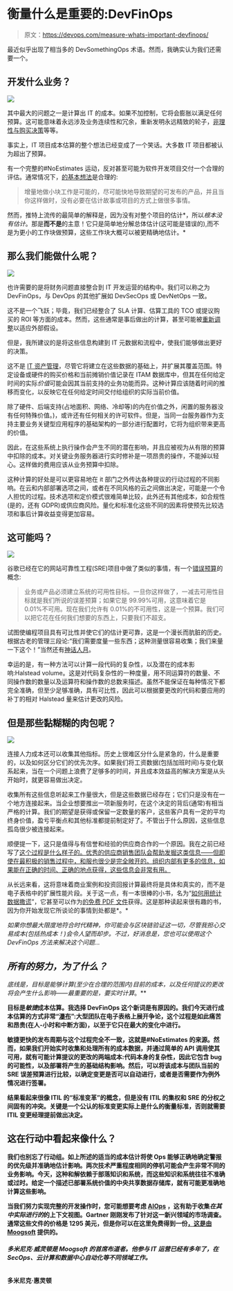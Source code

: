 # 衡量什么是重要的:DevFinOps

> 原文：<https://devops.com/measure-whats-important-devfinops/>

最近似乎出现了相当多的 DevSomethingOps 术语。然而，我确实认为我们还需要一个。

## 开发什么业务？

![](img/8a28fa36f634ae6003652083a6ea797d.png)

其中最大的问题之一是计算出 IT 的成本。如果不加控制，它将会膨胀以满足任何预算。这可能意味着永远涉及业务连续性和冗余，重新发明永远精致的轮子，[非理性与购买决策](http://blairreeves.me/2017/09/06/build-versus-buy/)等等。

事实上，IT 项目成本估算的整个想法已经变成了一个笑话。大多数 IT 项目都被认为超出了预算。

有一个完整的#NoEstimates 运动，反对甚至可能为软件开发项目交付一个合理的评估。通常情况下，[的基本想法](https://ronjeffries.com/xprog/articles/the-noestimates-movement/)是合理的:

> 增量地做小块工作是可能的，尽可能快地导致期望的可发布的产品，并且当你这样做时，没有必要在估计故事或项目的方式上做很多事情。

然而，推特上流传的最简单的解释是，因为没有对整个项目的估计*，所以*根本没有估计*。那是**而不是**的主意！它只是简单地分解总体估计(这可能是错误的),而不是为更小的工作块做预算，这些工作块大概可以被更精确地估计。*

## 那么我们能做什么呢？

![](img/b52cef72e754d03db86f98d8e5fa5cc9.png)

也许需要的是将财务问题直接整合到 IT 开发运营的结构中。我们可以称之为 DevFinOps，与 DevOps 的其他扩展如 DevSecOps 或 DevNetOps 一致。

这不是一个飞跃；毕竟，我们已经整合了 SLA 计算、估算工具的 TCO 或提议购买的 ROI 等方面的成本。然而，这些通常是事后做出的计算，甚至可能被[重新调整](https://en.wikipedia.org/wiki/Retroactive_continuity)以适应外部假设。

但是，我所建议的是将这些信息构建到 IT 元数据和流程中，使我们能够做出更好的决策。

这不是 [IT 资产管理](https://en.wikipedia.org/wiki/IT_asset_management)，尽管它将建立在这些数据的基础上，并扩展其覆盖范围。特定设备或硬件的购买价格和当前摊销价值记录在 ITAM 数据库中，但其在任何给定时间的实际*价值*可能会因其当前支持的业务功能而异。这种计算应该随着时间的推移而变化，以反映它在任何给定时间交付给组织的实际当前价值。

除了硬件、后端支持(占地面积、网络、冷却等)的内在价值之外，闲置的服务器没有任何特殊价值。)，或许还有任何相关的许可软件。但是，当同一台服务器作为支持主要业务关键型应用程序的基础架构的一部分进行配置时，它将为组织带来更高的价值。

因此，在这些系统上执行操作会产生不同的潜在影响，并且应被视为从有限的预算中扣除的成本。对关键业务服务器进行实时修补是一项昂贵的操作，不能掉以轻心。这样做的费用应该从业务预算中扣除。

这种计算的好处是可以更容易地在 it 部门之外传达各种提议的行动过程的不同影响。在云和内部部署选项之间，或者在不同风格的云之间做出决定，可能是一个令人担忧的过程。技术选项和定价模式很难简单比较，此外还有其他成本，如合规性(是的，还有 GDPR)或供应商风险。量化和标准化这些不同的因素将使预先比较选项和事后计算收益变得更加容易。

## 这可能吗？

![](img/6b8271a2f7c9e061c957e504d53c730d.png)

谷歌已经在它的网站可靠性工程(SRE)项目中做了类似的事情，有一个[错误预算](https://landing.google.com/sre/interview/ben-treynor.html)的概念:

> 业务或产品必须建立系统的可用性目标。一旦你这样做了，一减去可用性目标就是我们所说的误差预算；如果它是 99.99%可用，这意味着它是 0.01%不可用。现在我们允许有 0.01%的不可用性，这是一个预算。我们可以把它花在任何我们想要的东西上，只要我们不超支。

试图使编程项目具有可比性并使它们的估计更可靠，这是一个漫长而肮脏的历史。根据古老的管理三段论:“我们需要度量一些东西；这种测量很容易收集；我们来量一下这个！”当然还有[神话人月](https://archive.org/details/mythicalmanmonth00fred)。

幸运的是，有一种方法可以计算一段代码的复杂性，以及潜在的成本影响:Halstead volume。这是对代码复杂性的一种度量，用不同运算符的数量、不同操作数的数量以及运算符和操作数的总数来描述。虽然不能保证在每种情况下都完全准确，但至少足够准确，具有可比性，因此可以根据要更改的代码和要应用的补丁的相对 Halstead 量来估计更改的风险。

## 但是那些黏糊糊的肉包呢？

![](img/c2129242d2a62d11d560e9ac526bd71c.png)

连接人力成本还可以收集其他指标。历史上很难区分什么是紧急的，什么是重要的，以及如何区分它们的优先次序。如果我们将工资数据(包括加班时间)与变化联系起来，当在一个问题上浪费了足够多的时间，并且成本效益高的解决方案是从头开始时，就更容易做出决定。

收集所有这些信息听起来工作量很大，但是这些数据已经存在；它们只是没有在一个地方连接起来。当企业想要推出一项新服务时，在这个决定的背后(通常)有相当严格的计算。我们的期望是获得或保留一定数量的客户，这些客户具有一定的平均终身价值，盈亏平衡点和其他标准都提前制定好了。不管出于什么原因，这些信息孤岛很少被连接起来。

顺便提一下，这只是值得与有信誉和经验的供应商合作的一个原因。我在之前已经写了[这个过程是什么样子的。优秀的供应商销售团队会帮助发掘这类信息——但即使在最积极的销售过程中，和服也很少是完全敞开的。组织内部有更多的信息，如果能在正确的时间、正确的地点获得，这些信息会非常有用。](http://findthethread.postach.io/link/advice-from-an-old-fart)

从长远来看，这将意味着商业案例和投资回报计算最终将是具体和真实的，而不是电子表格中的扩展性能片段。关于这一点，有一本很棒的小书，名为“[如何用统计数据撒谎](https://en.wikipedia.org/wiki/How_to_Lie_with_Statistics)”，它甚至可以作为[的免费 PDF 文件](http://www.horace.org/blog/wp-content/uploads/2012/05/How-to-Lie-With-Statistics-1954-Huff.pdf)获得。这是那种读起来很有趣的书，因为你开始发现它所谈论的事情到处都是*。*

*如果你想最大限度地符合时代精神，你可能会与区块链验证这一切，尽管我担心交易成本(包括热成本！)会令人望而却步。不过，好消息是，您也可以使用这个 DevFinOps 方法来解决这个问题…*

## *所有的努力，为了什么？*

*底线是，目标是能够计算(至少在合理的范围内)目前的成本，以及任何提议的更改将会产生什么影响——最重要的是，要实时计算*。**

**目标是*敏捷*成本估算。我选择 DevFinOps 这个新词是有原因的。我们今天进行成本估算的方式非常“[瀑布](https://devops.com/waterfall-incident-management-collaborative-operations/)”:大型团队在电子表格上展开争论，这个过程是如此痛苦和昂贵(在人-小时和中断方面)，以至于它只在最大的变化中进行。**

**敏捷更快的发布周期与这个过程完全不一致，这就是#NoEstimates 的来源。然而，如果我们开始实时收集和处理所有的成本数据，并通过简单的 API 调用使其可用，就有可能计算提议的更改的两端成本:代码本身的复杂性，因此它包含 bug 的可能性，以及部署将产生的基础结构影响。然后，可以将该成本与团队当前的 SRE 误差预算进行比较，以确定变更是否可以自动进行，或者是否需要作为例外情况进行签署。**

**结果看起来很像 ITIL 的“标准变革”的概念，但是没有 ITIL 的集权和 SRE 的分权之间固有的冲突。关键是一个公认的标准变更实际上是什么的衡量标准，否则就需要 ITIL 变更经理提前做出决定。**

## **这在行动中看起来像什么？**

**我们也别忘了行动组。如上所述的适当的成本估计将使 Ops 能够正确地确定警报的优先级并准确地估计影响。两次技术严重程度相同的停机可能会产生非常不同的业务影响。今天，这种和解依赖于部落知识和系统，而这些知识和系统往往不准确或过时。给定一个描述已部署系统价值的中央共享数据存储库，就有可能更准确地计算这些影响。**

**当我们努力实现完整的开发操作时，您可能想要考虑 [AIOps](https://devops.com/first-fixed-dev-lets-not-forget-ops/) ，这有助于收集*在其中实际进行的*的上下文视图。Gartner 刚刚发布了针对这一新兴领域的市场调查。通常这些文件的价格是 1295 美元，但是你可以在这里免费得到一份[，这是由](https://www.moogsoft.com/resources/aiops/guide/gartner-2017-aiops-market-guide/) [Moogsoft](http://www.moogsoft.com) 提供的。**

###### **多米尼克·威灵顿是 Moogsoft 的首席布道者。他参与 IT 运营已经有多年了，在 SecOps、云计算和数据中心自动化等不同领域工作。**

**多米尼克·惠灵顿**